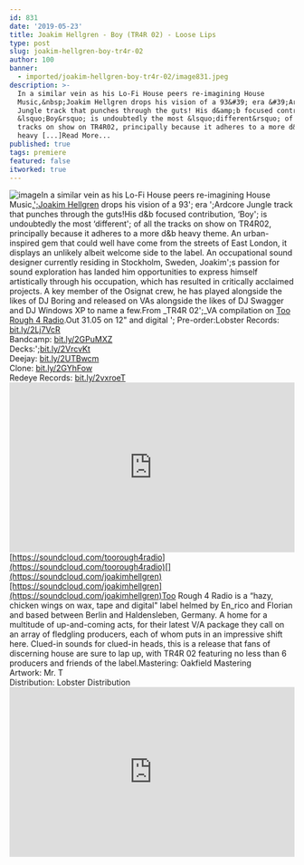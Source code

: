 ```yaml
---
id: 831
date: '2019-05-23'
title: Joakim Hellgren - Boy (TR4R 02) - Loose Lips
type: post
slug: joakim-hellgren-boy-tr4r-02
author: 100
banner:
  - imported/joakim-hellgren-boy-tr4r-02/image831.jpeg
description: >-
  In a similar vein as his Lo-Fi House peers re-imagining House
  Music,&nbsp;Joakim Hellgren drops his vision of a 93&#39; era &#39;Ardcore
  Jungle track that punches through the guts! His d&amp;b focused contribution,
  &lsquo;Boy&rsquo; is undoubtedly the most &lsquo;different&rsquo; of all the
  tracks on show on TR4R02, principally because it adheres to a more d&amp;b
  heavy [...]Read More...
published: true
tags: premiere
featured: false
itworked: true
---
```

![image](../imported/joakim-hellgren-boy-tr4r-02/image831.jpeg)In a similar vein as his Lo-Fi House peers re-imagining House Music,[';Joakim Hellgren](https://joakimhellgren.bandcamp.com) drops his vision of a 93'; era ';Ardcore Jungle track that punches through the guts!His d&b focused contribution, ‘Boy'; is undoubtedly the most ‘different'; of all the tracks on show on TR4R02, principally because it adheres to a more d&b heavy theme. An urban-inspired gem that could well have come from the streets of East London, it displays an unlikely albeit welcome side to the label. An occupational sound designer currently residing in Stockholm, Sweden, Joakim';s passion for sound exploration has landed him opportunities to express himself artistically through his occupation, which has resulted in critically acclaimed projects. A key member of the Osignat crew, he has played alongside the likes of DJ Boring and released on VAs alongside the likes of DJ Swagger and DJ Windows XP to name a few.From _TR4R 02';_VA compilation on [Too Rough 4 Radio](https://toorough4radio.bandcamp.com/).Out 31.05 on 12" and digital '; Pre-order:Lobster Records: [bit.ly/2Lj7VcR](http://bit.ly/2Lj7VcR)  
Bandcamp: [bit.ly/2GPuMXZ](http://bit.ly/2GPuMXZ)  
Decks:';[bit.ly/2VrcvKt](http://bit.ly/2VrcvKt)  
Deejay: [bit.ly/2UTBwcm](http://bit.ly/2UTBwcm)  
Clone: [bit.ly/2GYhFow](http://bit.ly/2GYhFow)  
Redeye Records: [bit.ly/2vxroeT](http://bit.ly/2vxroeT)<iframe width='100%' height='300' scrolling='no' frameborder='no' allow='autoplay' src='https://w.soundcloud.com/player/?url=https%3A//api.soundcloud.com/tracks/625180518&color=%23ff5500&auto_play=false&hide_related=false&show_comments=true&show_user=true&show_reposts=false&show_teaser=true'></iframe>[](https://soundcloud.com/toorough4radio)[https://soundcloud.com/toorough4radio](https://soundcloud.com/toorough4radio)[](https://soundcloud.com/joakimhellgren)[https://soundcloud.com/joakimhellgren](https://soundcloud.com/joakimhellgren)Too Rough 4 Radio is a “hazy, chicken wings on wax, tape and digital" label helmed by En\_rico and Florian and based between Berlin and Haldensleben, Germany. A home for a multitude of up-and-coming acts, for their latest V/A package they call on an array of fledgling producers, each of whom puts in an impressive shift here. Clued-in sounds for clued-in heads, this is a release that fans of discerning house are sure to lap up, with TR4R 02 featuring no less than 6 producers and friends of the label.Mastering: Oakfield Mastering  
Artwork: Mr. T  
Distribution: Lobster Distribution<iframe width='100%' height='300' scrolling='no' frameborder='no' allow='autoplay' src='https://www.youtube.com/embed/h6_uQe293hc'></iframe>
